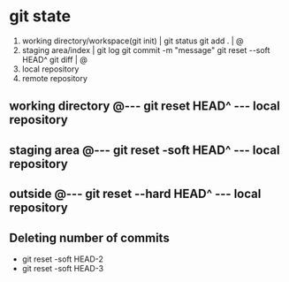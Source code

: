 # git state
   1. working directory/workspace(git init)
            |
    git status   git add .
            |
            @
   2. staging area/index
            |
   git log   git commit -m "message" git reset --soft HEAD^
   git diff |
            @
   3. local repository
   4. remote repository


## working directory @--- git reset HEAD^ --- local repository
## staging area @--- git reset -soft HEAD^ --- local repository
## outside @--- git reset --hard HEAD^ --- local repository
## Deleting number of commits
   - git reset -soft HEAD-2
   - git reset -soft HEAD-3